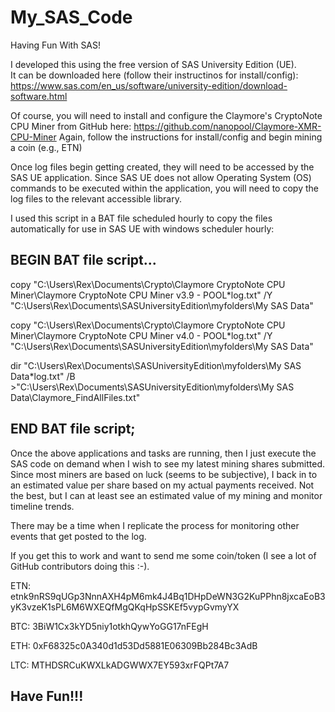 # My_SAS_Code
Having Fun With SAS!

I developed this using the free version of SAS University Edition (UE).  
It can be downloaded here (follow their instructinos for install/config): 
https://www.sas.com/en_us/software/university-edition/download-software.html

Of course, you will need to install and configure the Claymore's CryptoNote CPU Miner from GitHub here:
https://github.com/nanopool/Claymore-XMR-CPU-Miner
Again, follow the instructions for install/config and begin mining a coin (e.g., ETN)

Once log files begin getting created, they will need to be accessed by the SAS UE application.
Since SAS UE does not allow Operating System (OS) commands to be executed within the application, you will need to copy the log files to the relevant accessible library.

I used this script in a BAT file scheduled hourly to copy the files automatically for use in SAS UE with windows scheduler hourly:

BEGIN BAT file script...
-
copy "C:\Users\Rex\Documents\Crypto\Claymore CryptoNote CPU Miner\Claymore CryptoNote CPU Miner v3.9 - POOL\*log.txt" /Y "C:\Users\Rex\Documents\SASUniversityEdition\myfolders\My SAS Data\"

copy "C:\Users\Rex\Documents\Crypto\Claymore CryptoNote CPU Miner\Claymore CryptoNote CPU Miner v4.0 - POOL\*log.txt" /Y "C:\Users\Rex\Documents\SASUniversityEdition\myfolders\My SAS Data\"

dir "C:\Users\Rex\Documents\SASUniversityEdition\myfolders\My SAS Data\*log.txt"  /B >"C:\Users\Rex\Documents\SASUniversityEdition\myfolders\My SAS Data\Claymore_FindAllFiles.txt"

END BAT file script;
-

Once the above applications and tasks are running, then I just execute the SAS code on demand when I wish to see my latest mining shares submitted.  Since most miners are based on luck (seems to be subjective), I back in to an estimated value per share based on my actual payments received.  Not the best, but I can at least see an estimated value of my mining and monitor timeline trends.

There may be a time when I replicate the process for monitoring other events that get posted to the log.

If you get this to work and want to send me some coin/token (I see a lot of GitHub contributors doing this :-).

ETN: etnk9nRS9qUGp3NnnAXH4pM6mk4J4Bq1DHpDeWN3G2KuPPhn8jxcaEoB3yK3vzeK1sPL6M6WXEQfMgQKqHpSSKEf5vypGvmyYX

BTC: 3BiW1Cx3kYD5niy1otkhQywYoGG17nFEgH

ETH: 0xF68325c0A340d1d53Dd5881E06309Bb284Bc3AdB

LTC: MTHDSRCuKWXLkADGWWX7EY593xrFQPt7A7


Have Fun!!!
-
